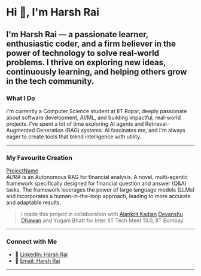 # Hi 👋, I'm Harsh Rai

I'm Harsh Rai — a passionate learner, enthusiastic coder, and a firm believer in the power of technology to solve real-world problems. I thrive on exploring new ideas, continuously learning, and helping others grow in the tech community.
---

### What I Do

I'm currently a Computer Science student at IIT Ropar, deeply passionate about software development, AI/ML, and building impactful, real-world projects.
I’ve spent a lot of time exploring AI agents and Retrieval-Augmented Generation (RAG) systems. AI fascinates me, and I'm always eager to create tools that blend intelligence with utility. 

---

### My Favourite Creation

[ProjectName](https://link-to-project.com)  
*AURA* is an Autonomous RAG for financial analysis. A novel, multi-agentic framework specifically designed for financial question and answer (Q&A) tasks. The framework leverages the power of large language models (LLMs) and incorporates a human-in-the-loop approach, leading to more accurate and adaptable results.  
> I made this project in collaboration with [Alankrit Kadian](https://github.com/alankritkadian) [Devanshu Dhawan](https://github.com/TheProBro) and Yugam Bhatt for Inter IIT Tech Meet 13.0, IIT Bombay.
---

### Connect with Me

- 🔗 [LinkedIn: Harsh Rai](https://www.linkedin.com/in/harsh-rai-8a2446288/)
- 📧 [Email: Harsh Rai](mailto:2023csb1345@iitrpr.ac.in)

---
